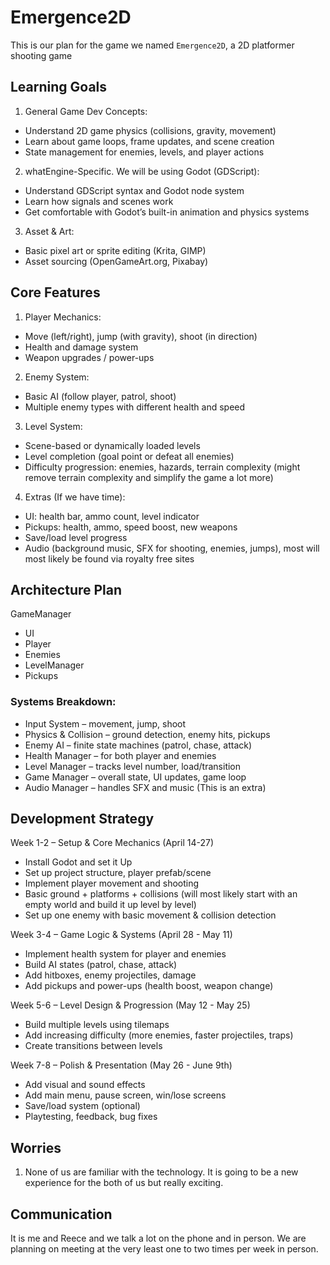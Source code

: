 # Emergence2D

This is our plan for the game we named `Emergence2D`, a 2D platformer shooting game

## Learning Goals

1. General Game Dev Concepts:
- Understand 2D game physics (collisions, gravity, movement)
- Learn about game loops, frame updates, and scene creation
- State management for enemies, levels, and player actions

2. whatEngine-Specific. We will be using Godot (GDScript):
- Understand GDScript syntax and Godot node system
- Learn how signals and scenes work
- Get comfortable with Godot’s built-in animation and physics systems

3. Asset & Art:
- Basic pixel art or sprite editing (Krita, GIMP)
- Asset sourcing (OpenGameArt.org, Pixabay)

## Core Features

1. Player Mechanics:
- Move (left/right), jump (with gravity), shoot (in direction)
- Health and damage system
- Weapon upgrades / power-ups

2. Enemy System:
- Basic AI (follow player, patrol, shoot)
- Multiple enemy types with different health and speed

3. Level System:
- Scene-based or dynamically loaded levels
- Level completion (goal point or defeat all enemies)
- Difficulty progression: enemies, hazards, terrain complexity (might remove terrain complexity and simplify the game a lot more)

4. Extras (If we have time):
- UI: health bar, ammo count, level indicator
- Pickups: health, ammo, speed boost, new weapons
- Save/load level progress
- Audio (background music, SFX for shooting, enemies, jumps), most will most likely be found via royalty free sites

## Architecture Plan

GameManager
 - UI
 - Player
 - Enemies
 - LevelManager
 - Pickups

### Systems Breakdown:
- Input System – movement, jump, shoot
- Physics & Collision – ground detection, enemy hits, pickups
- Enemy AI – finite state machines (patrol, chase, attack) 
- Health Manager – for both player and enemies
- Level Manager – tracks level number, load/transition
- Game Manager – overall state, UI updates, game loop
- Audio Manager – handles SFX and music (This is an extra)

## Development Strategy

Week 1-2 – Setup & Core Mechanics (April 14-27)
- Install Godot and set it Up
- Set up project structure, player prefab/scene
- Implement player movement and shooting
- Basic ground + platforms + collisions (will most likely start with an empty world and build it up level by level)
- Set up one enemy with basic movement & collision detection

Week 3-4 – Game Logic & Systems (April 28 - May 11)
- Implement health system for player and enemies
- Build AI states (patrol, chase, attack)
- Add hitboxes, enemy projectiles, damage
- Add pickups and power-ups (health boost, weapon change)

Week 5-6 – Level Design & Progression (May 12 - May 25)
- Build multiple levels using tilemaps
- Add increasing difficulty (more enemies, faster projectiles, traps)
- Create transitions between levels

Week 7-8 – Polish & Presentation (May 26 - June 9th)
- Add visual and sound effects
- Add main menu, pause screen, win/lose screens
- Save/load system (optional)
- Playtesting, feedback, bug fixes

## Worries

1. None of us are familiar with the technology. It is going to be a new experience for the both of us but really exciting.

## Communication
It is me and Reece and we talk a lot on the phone and in person. We are planning on meeting at the very least one to two times per week in person. 